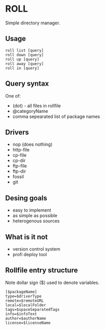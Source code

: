 ROLL
====

Simple directory manager.

Usage
-----

    roll list [query]
    roll down [query]
    roll up [query]
    roll away [query]
    roll in [query]

Query syntax
------------

One of:

 - (dot) - all files in rollfile
 - @categoryName
 - comma sepearated list of package names

Drivers
-------

 - nop (does nothing)
 - http-file
 - cp-file
 - cp-dir
 - ftp-file
 - ftp-dir
 - fossil
 - git

Desing goals
------------

 - easy to implement
 - as simple as possible
 - heterogenous sources

What is it not
--------------

 - version control system
 - profi deploy tool

Rollfile entry structure
------------------------

Note dollar sign ($) used to denote variables.

    [$packageName]
    type=$driverType
    remote=$remoteURL
    local=$localFolder
    tags=$spaceSeparatedTags
    info=$infoText
    author=$authorName
    license=$licenseName